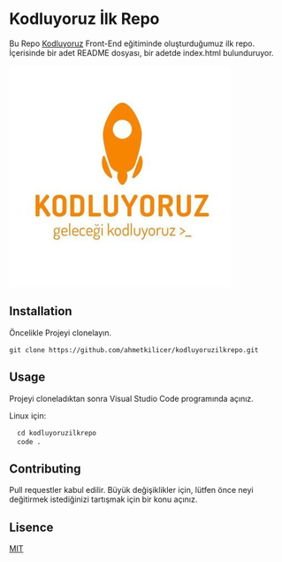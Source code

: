 # Kodluyoruz İlk Repo

Bu Repo [Kodluyoruz](https://kodluyoruz.com) Front-End eğitiminde oluşturduğumuz ilk repo. İçerisinde bir adet README dosyası, bir adetde index.html bulunduruyor. 

![DenemeResim](https://raw.githubusercontent.com/Kodluyoruz/taskforce/git/git/markdown-nedir-nasil-kullaniriz-/figures/kodluyoruz_logo.jpg)

## Installation

Öncelikle Projeyi clonelayın.

```
git clone https://github.com/ahmetkilicer/kodluyoruzilkrepo.git
```

## Usage

Projeyi cloneladıktan sonra Visual Studio Code programında açınız.

Linux için:

```
  cd kodluyoruzilkrepo
  code .
```

## Contributing

Pull requestler kabul edilir. Büyük değişiklikler için, lütfen önce neyi değitirmek istediğinizi tartışmak için bir konu açınız.

## Lisence

[MIT](https://opensource.org/licenses/MIT)
